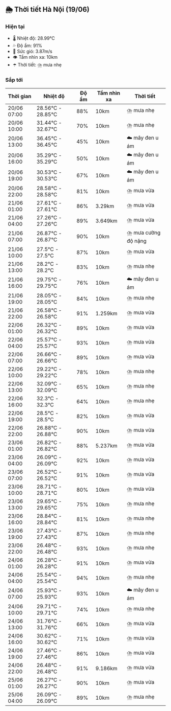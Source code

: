## 🌦️ Thời tiết Hà Nội (19/06)

### Hiện tại

- 🌡️ Nhiệt độ: 28.99℃
- 💦 Độ ẩm: 91%
- 💨 Sức gió: 3.87m/s
- 👁️ Tầm nhìn xa: 10km
- ☂️ Thời tiết: ⛈️ mưa nhẹ

### Sắp tới

| Thời gian | Nhiệt độ | Độ ẩm | Tầm nhìn xa | Thời tiết |
| --- | --- | --- | --- | --- |
| 20/06 07:00 | 28.56℃ - 28.85℃ | 88% | 10km | ⛈️ mưa nhẹ |
| 20/06 10:00 | 31.44℃ - 32.67℃ | 70% | 10km | ⛈️ mưa nhẹ |
| 20/06 13:00 | 36.45℃ - 36.45℃ | 45% | 10km | ☁️ mây đen u ám |
| 20/06 16:00 | 35.29℃ - 35.29℃ | 50% | 10km | ☁️ mây đen u ám |
| 20/06 19:00 | 30.53℃ - 30.53℃ | 67% | 10km | ☁️ mây đen u ám |
| 20/06 22:00 | 28.58℃ - 28.58℃ | 81% | 10km | ⛈️ mưa vừa |
| 21/06 01:00 | 27.61℃ - 27.61℃ | 86% | 3.29km | ⛈️ mưa vừa |
| 21/06 04:00 | 27.26℃ - 27.26℃ | 89% | 3.649km | ⛈️ mưa vừa |
| 21/06 07:00 | 26.87℃ - 26.87℃ | 90% | 10km | ⛈️ mưa cường độ nặng |
| 21/06 10:00 | 27.5℃ - 27.5℃ | 87% | 10km | ⛈️ mưa vừa |
| 21/06 13:00 | 28.2℃ - 28.2℃ | 83% | 10km | ⛈️ mưa nhẹ |
| 21/06 16:00 | 29.75℃ - 29.75℃ | 76% | 10km | ☁️ mây đen u ám |
| 21/06 19:00 | 28.05℃ - 28.05℃ | 84% | 10km | ⛈️ mưa nhẹ |
| 21/06 22:00 | 26.58℃ - 26.58℃ | 91% | 1.259km | ⛈️ mưa vừa |
| 22/06 01:00 | 26.32℃ - 26.32℃ | 89% | 10km | ⛈️ mưa vừa |
| 22/06 04:00 | 25.57℃ - 25.57℃ | 93% | 10km | ⛈️ mưa vừa |
| 22/06 07:00 | 26.66℃ - 26.66℃ | 89% | 10km | ⛈️ mưa vừa |
| 22/06 10:00 | 29.22℃ - 29.22℃ | 78% | 10km | ⛈️ mưa nhẹ |
| 22/06 13:00 | 32.09℃ - 32.09℃ | 65% | 10km | ⛈️ mưa nhẹ |
| 22/06 16:00 | 32.3℃ - 32.3℃ | 64% | 10km | ⛈️ mưa nhẹ |
| 22/06 19:00 | 28.5℃ - 28.5℃ | 82% | 10km | ⛈️ mưa vừa |
| 22/06 22:00 | 26.88℃ - 26.88℃ | 90% | 10km | ⛈️ mưa vừa |
| 23/06 01:00 | 26.82℃ - 26.82℃ | 88% | 5.237km | ⛈️ mưa vừa |
| 23/06 04:00 | 26.09℃ - 26.09℃ | 92% | 10km | ⛈️ mưa vừa |
| 23/06 07:00 | 26.52℃ - 26.52℃ | 91% | 10km | ⛈️ mưa vừa |
| 23/06 10:00 | 28.71℃ - 28.71℃ | 80% | 10km | ⛈️ mưa vừa |
| 23/06 13:00 | 29.65℃ - 29.65℃ | 75% | 10km | ⛈️ mưa nhẹ |
| 23/06 16:00 | 28.84℃ - 28.84℃ | 81% | 10km | ⛈️ mưa nhẹ |
| 23/06 19:00 | 27.43℃ - 27.43℃ | 87% | 10km | ⛈️ mưa nhẹ |
| 23/06 22:00 | 26.48℃ - 26.48℃ | 93% | 10km | ⛈️ mưa nhẹ |
| 24/06 01:00 | 26.28℃ - 26.28℃ | 91% | 10km | ⛈️ mưa vừa |
| 24/06 04:00 | 25.54℃ - 25.54℃ | 94% | 10km | ⛈️ mưa nhẹ |
| 24/06 07:00 | 25.93℃ - 25.93℃ | 93% | 10km | ☁️ mây đen u ám |
| 24/06 10:00 | 29.71℃ - 29.71℃ | 74% | 10km | ⛈️ mưa nhẹ |
| 24/06 13:00 | 31.76℃ - 31.76℃ | 66% | 10km | ⛈️ mưa vừa |
| 24/06 16:00 | 30.62℃ - 30.62℃ | 71% | 10km | ⛈️ mưa vừa |
| 24/06 19:00 | 27.46℃ - 27.46℃ | 86% | 10km | ⛈️ mưa vừa |
| 24/06 22:00 | 26.48℃ - 26.48℃ | 91% | 9.186km | ⛈️ mưa vừa |
| 25/06 01:00 | 26.27℃ - 26.27℃ | 90% | 10km | ⛈️ mưa vừa |
| 25/06 04:00 | 26.09℃ - 26.09℃ | 89% | 10km | ⛈️ mưa nhẹ |
